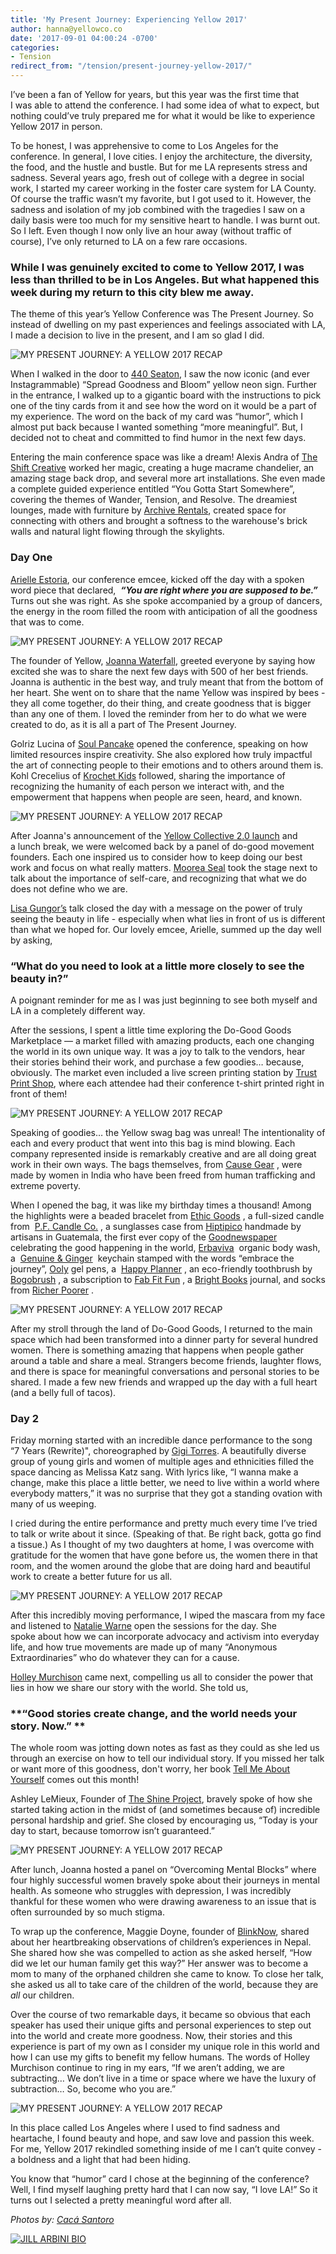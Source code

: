 ```yaml
---
title: 'My Present Journey: Experiencing Yellow 2017'
author: hanna@yellowco.co
date: '2017-09-01 04:00:24 -0700'
categories:
- Tension
redirect_from: "/tension/present-journey-yellow-2017/"
---
```


I’ve been a fan of Yellow for years, but this year was the first time that I was able to attend the conference. I had some idea of what to expect, but nothing could’ve truly prepared me for what it would be like to experience Yellow 2017 in person. 

To be honest, I was apprehensive to come to Los Angeles for the conference. In general, I love cities. I enjoy the architecture, the diversity, the food, and the hustle and bustle. But for me LA represents stress and sadness. Several years ago, fresh out of college with a degree in social work, I started my career working in the foster care system for LA County. Of course the traffic wasn’t my favorite, but I got used to it. However, the sadness and isolation of my job combined with the tragedies I saw on a daily basis were too much for my sensitive heart to handle. I was burnt out. So I left. Even though I now only live an hour away (without traffic of course), I’ve only returned to LA on a few rare occasions.

### **While I was genuinely excited to come to Yellow 2017, I was less than thrilled to be in Los Angeles. But what happened this week during my return to this city blew me away.**

The theme of this year’s Yellow Conference was The Present Journey. So instead of dwelling on my past experiences and feelings associated with LA, I made a decision to live in the present, and I am so glad I did.

![MY PRESENT JOURNEY: A YELLOW 2017 RECAP](http://yellowco.co/wp-content/uploads/2017/09/0P7A3040.jpg)

When I walked in the door to [440 Seaton](http://440seaton.com/), I saw the now iconic (and ever Instagrammable) “Spread Goodness and Bloom” yellow neon sign. Further in the entrance, I walked up to a gigantic board with the instructions to pick one of the tiny cards from it and see how the word on it would be a part of my experience. The word on the back of my card was “humor”, which I almost put back because I wanted something “more meaningful”. But, I decided not to cheat and committed to find humor in the next few days.

Entering the main conference space was like a dream! Alexis Andra of [The Shift Creative](http://theshiftcreative.com/) worked her magic, creating a huge macrame chandelier, an amazing stage back drop, and several more art installations. She even made a complete guided experience entitled “You Gotta Start Somewhere”, covering the themes of Wander, Tension, and Resolve. The dreamiest lounges, made with furniture by [Archive Rentals](http://archiverentals.com/), created space for connecting with others and brought a softness to the warehouse's brick walls and natural light flowing through the skylights.

### **Day One**

[Arielle Estoria](http://arielleestoria.com/), our conference emcee, kicked off the day with a spoken word piece that declared,  _**“You are right where you are supposed to be.”**_ Turns out she was right. As she spoke accompanied by a group of dancers, the energy in the room filled the room with anticipation of all the goodness that was to come.

![MY PRESENT JOURNEY: A YELLOW 2017 RECAP](http://yellowco.co/wp-content/uploads/2017/09/0P7A2631.jpg)

The founder of Yellow, [Joanna Waterfall](https://www.instagram.com/joannawaterfall/), greeted everyone by saying how excited she was to share the next few days with 500 of her best friends. Joanna is authentic in the best way, and truly meant that from the bottom of her heart. She went on to share that the name Yellow was inspired by bees - they all come together, do their thing, and create goodness that is bigger than any one of them. I loved the reminder from her to do what we were created to do, as it is all a part of The Present Journey.

Golriz Lucina of [Soul Pancake](http://soulpancake.com/) opened the conference, speaking on how limited resources inspire creativity. She also explored how truly impactful the art of connecting people to their emotions and to others around them is. Kohl Crecelius of [Krochet Kids](https://www.krochetkids.org/) followed, sharing the importance of recognizing the humanity of each person we interact with, and the empowerment that happens when people are seen, heard, and known.

![MY PRESENT JOURNEY: A YELLOW 2017 RECAP](http://yellowco.co/wp-content/uploads/2017/09/0P7A2767.jpg)

After Joanna's announcement of the [Yellow Collective 2.0 launch](https://yellowcollective.co/) and a lunch break, we were welcomed back by a panel of do-good movement founders. Each one inspired us to consider how to keep doing our best work and focus on what really matters. [Moorea Seal](https://www.mooreaseal.com/) took the stage next to talk about the importance of self-care, and recognizing that what we do does not define who we are.

[Lisa Gungor’s](http://www.gungormusic.com/) talk closed the day with a message on the power of truly seeing the beauty in life - especially when what lies in front of us is different than what we hoped for. Our lovely emcee, Arielle, summed up the day well by asking,

### “What do you need to look at a little more closely to see the beauty in?”

A poignant reminder for me as I was just beginning to see both myself and LA in a completely different way.

After the sessions, I spent a little time exploring the Do-Good Goods Marketplace — a market filled with amazing products, each one changing the world in its own unique way. It was a joy to talk to the vendors, hear their stories behind their work, and purchase a few goodies… because, obviously. The market even included a live screen printing station by [Trust Print Shop](https://www.trustprintshop.com/), where each attendee had their conference t-shirt printed right in front of them!

![MY PRESENT JOURNEY: A YELLOW 2017 RECAP](http://yellowco.co/wp-content/uploads/2017/09/0P7A3043.jpg)

Speaking of goodies… the Yellow swag bag was unreal! The intentionality of each and every product that went into this bag is mind blowing. Each company represented inside is remarkably creative and are all doing great work in their own ways. The bags themselves, from [Cause Gear](https://causegear.com/) , were made by women in India who have been freed from human trafficking and extreme poverty.

When I opened the bag, it was like my birthday times a thousand! Among the highlights were a beaded bracelet from [Ethic Goods](http://www.ethicgoods.com/) , a full-sized candle from  [P.F. Candle Co.](https://pfcandleco.com/) , a sunglasses case from [Hiptipico](https://www.hiptipico.com/) handmade by artisans in Guatemala, the first ever copy of the [Goodnewspaper](https://www.goodgoodgood.co/goodnewspaper/) celebrating the good happening in the world, [Erbaviva](https://erbaviva.com/)  organic body wash, a  [Genuine & Ginger](http://www.genuineandginger.com/)  keychain stamped with the words “embrace the journey”, [Ooly](https://www.ooly.com/) gel pens, a  [Happy Planner](http://www.meandmybigideas.com/create365-thehappyplanner/) , an eco-friendly toothbrush by [Bogobrush](https://www.bogobrush.com/) , a subscription to [Fab Fit Fun](https://fabfitfun.com/) , a [Bright Books](https://www.shopbrightbooks.com/) journal, and socks from [Richer Poorer](https://richer-poorer.com/) .

![MY PRESENT JOURNEY: A YELLOW 2017 RECAP](http://yellowco.co/wp-content/uploads/2017/09/J46A6893-copy.jpg)

After my stroll through the land of Do-Good Goods, I returned to the main space which had been transformed into a dinner party for several hundred women. There is something amazing that happens when people gather around a table and share a meal. Strangers become friends, laughter flows, and there is space for meaningful conversations and personal stories to be shared. I made a few new friends and wrapped up the day with a full heart (and a belly full of tacos).

### **Day 2**

Friday morning started with an incredible dance performance to the song  “7 Years (Rewrite)", choreographed by [Gigi Torres](https://www.instagram.com/geegtorres/). A beautifully diverse group of young girls and women of multiple ages and ethnicities filled the space dancing as Melissa Katz sang. With lyrics like, “I wanna make a change, make this place a little better, we need to live within a world where everybody matters,” it was no surprise that they got a standing ovation with many of us weeping.

I cried during the entire performance and pretty much every time I’ve tried to talk or write about it since. (Speaking of that. Be right back, gotta go find a tissue.) As I thought of my two daughters at home, I was overcome with gratitude for the women that have gone before us, the women there in that room, and the women around the globe that are doing hard and beautiful work to create a better future for us all.

![MY PRESENT JOURNEY: A YELLOW 2017 RECAP](http://yellowco.co/wp-content/uploads/2017/09/0P7A7029.jpg)

After this incredibly moving performance, I wiped the mascara from my face and listened to [Natalie Warne](http://www.nataliewarne.com/) open the sessions for the day. She spoke about how we can incorporate advocacy and activism into everyday life, and how true movements are made up of many “Anonymous Extraordinaries” who do whatever they can for a cause.

[Holley Murchison](http://holleymurchison.com/) came next, compelling us all to consider the power that lies in how we share our story with the world. She told us,

### **“Good stories create change, and the world needs your story. Now.” **

The whole room was jotting down notes as fast as they could as she led us through an exercise on how to tell our individual story. If you missed her talk or want more of this goodness, don't worry, her book [Tell Me About Yourself](http://holleymurchison.com/tmaybook/) comes out this month! 

Ashley LeMieux, Founder of [The Shine Project](http://www.theshineproject.com/), bravely spoke of how she started taking action in the midst of (and sometimes because of) incredible personal hardship and grief. She closed by encouraging us, “Today is your day to start, because tomorrow isn’t guaranteed.”

![MY PRESENT JOURNEY: A YELLOW 2017 RECAP](http://yellowco.co/wp-content/uploads/2017/09/J46A8309.jpg)

After lunch, Joanna hosted a panel on “Overcoming Mental Blocks” where four highly successful women bravely spoke about their journeys in mental health. As someone who struggles with depression, I was incredibly thankful for these women who were drawing awareness to an issue that is often surrounded by so much stigma.

To wrap up the conference, Maggie Doyne, founder of [BlinkNow](http://www.blinknow.org/), shared about her heartbreaking observations of children’s experiences in Nepal. She shared how she was compelled to action as she asked herself, “How did we let our human family get this way?” Her answer was to become a mom to many of the orphaned children she came to know. To close her talk, she asked us all to take care of the children of the world, because they are _all_ our children.

Over the course of two remarkable days, it became so obvious that each speaker has used their unique gifts and personal experiences to step out into the world and create more goodness. Now, their stories and this experience is part of my own as I consider my unique role in this world and how I can use my gifts to benefit my fellow humans. The words of Holley Murchison continue to ring in my ears, “If we aren’t adding, we are subtracting… We don’t live in a time or space where we have the luxury of subtraction… So, become who you are.”

![MY PRESENT JOURNEY: A YELLOW 2017 RECAP](http://yellowco.co/wp-content/uploads/2017/09/J46A7669.jpg)

In this place called Los Angeles where I used to find sadness and heartache, I found beauty and hope, and saw love and passion this week. For me, Yellow 2017 rekindled something inside of me I can’t quite convey - a boldness and a light that had been hiding.  

You know that “humor” card I chose at the beginning of the conference? Well, I find myself laughing pretty hard that I can now say, “I love LA!” So it turns out I selected a pretty meaningful word after all.

_Photos by: [Cacá Santoro](http://cacasantoro.com/)_

[![JILL ARBINI BIO](http://yellowco.co/wp-content/uploads/2017/09/JILL-ARBINI-BIO.jpg)](https://fldwrk.io/)
